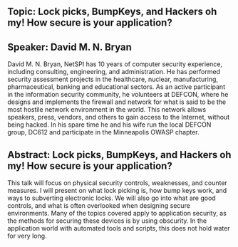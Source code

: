 ## Topic: Lock picks, BumpKeys, and Hackers oh my\! How secure is your application?

## Speaker: David M. N. Bryan

David M. N. Bryan, NetSPI has 10 years of computer security experience,
including consulting, engineering, and administration. He has performed
security assessment projects in the healthcare, nuclear, manufacturing,
pharmaceutical, banking and educational sectors.
As an active participant in the information security community, he
volunteers at DEFCON, where he designs and implements the firewall and
network for what is said to be the most hostile network environment in
the world. This network allows speakers, press, vendors, and others to
gain access to the Internet, without being hacked. In his spare time he
and his wife run the local DEFCON group, DC612 and participate in the
Minneapolis OWASP chapter.


## Abstract: Lock picks, BumpKeys, and Hackers oh my\! How secure is your application?

This talk will focus on physical security controls, weaknesses, and
counter measures. I will present on what lock picking is, how bump keys
work, and ways to subverting electronic locks. We will also go into what
are good controls, and what is often overlooked when designing secure
environments. Many of the topics covered apply to application security,
as the methods for securing these devices is by using obscurity. In the
application world with automated tools and scripts, this does not hold
water for very long.